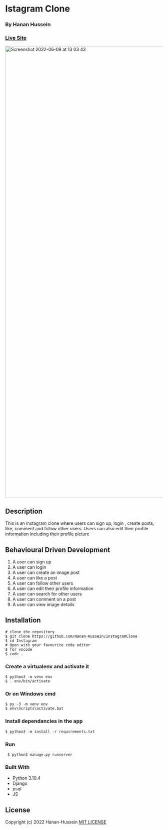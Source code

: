 #  Istagram Clone
### By Hanan Hussein
### [Live Site](https://hjgallery.herokuapp.com/) 

<img width="1440" alt="Screenshot 2022-06-09 at 13 03 43" src="https://user-images.githubusercontent.com/36597096/172832518-c4566fb8-6c36-4a30-9b8e-ca39badc6559.png">



## Description 
This is an instagram clone where users can sign up, login , create posts, like, comment and follow other users. Users can also edit their profile information including their profile picture
## Behavioural Driven Development
1. A user can sign up
2. A user can login
3. A user can create an image post
4. A user can like a post
5. A user can follow other users
6. A user can edit their profile information
7. A user can search for other users
8. A user can comment on a post
9. A user can view image details

## Installation

    # clone the repository
    $ git clone https://github.com/Hanan-Hussein/InstagramClone
    $ cd Instagram
    # Open with your favourite code editor
    $ for vscode 
    $ code .
    
    
### Create a virtualenv and activate it

    $ python3 -m venv env
    $ . env/bin/activate

### Or on Windows cmd

    $ py -3 -m venv env
    $ env\Scripts\activate.bat

### Install dependancies in the app

    $ python3 -m install -r requirements.txt 
    
 ### Run 
 
     $ python3 manage.py runserver
     
 ### Built With
* Python 3.10.4
* Django
* psql
* JS

## License
Copyright (c) 2022 Hanan-Hussein
[MIT LICENSE](https://github.com/Hanan-Hussein/InstagramClone/blob/master/LICENSE)
